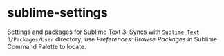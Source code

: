 # sublime-settings

Settings and packages for Sublime Text 3. Syncs with `Sublime Text 3/Packages/User` directory; use *Preferences: Browse Packages* in Sublime Command Palette to locate.
